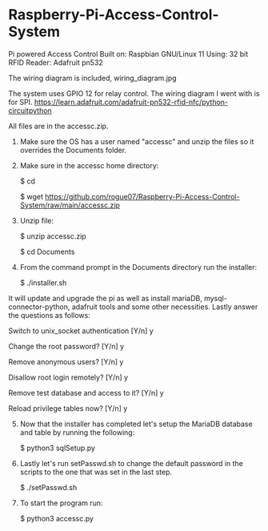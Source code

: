 # Raspberry-Pi-Access-Control-System
Pi powered Access Control
Built on: Raspbian GNU/Linux 11
Using: 32 bit
RFID Reader: Adafruit pn532


The wiring diagram is included, wiring_diagram.jpg


The system uses GPIO 12 for relay control. The wiring diagram I went with is for SPI.
https://learn.adafruit.com/adafruit-pn532-rfid-nfc/python-circuitpython


All files are in the accessc.zip.


1. Make sure the OS has a user named "accessc" and unzip the files so it overrides the Documents folder.

2. Make sure in the accessc home directory:
    
     $ cd

     $ wget https://github.com/rogue07/Raspberry-Pi-Access-Control-System/raw/main/accessc.zip


3. Unzip file:
     
     $ unzip accessc.zip

     $ cd Documents


4. From the command prompt in the Documents directory run the installer:
     
     $ ./installer.sh

It will update and upgrade the pi as well as install mariaDB, mysql-connector-python, adafruit tools and some other necessities. Lastly answer  the questions as follows:



Switch to unix_socket authentication [Y/n] y


Change the root password? [Y/n] y


Remove anonymous users? [Y/n] y


Disallow root login remotely? [Y/n] y


Remove test database and access to it? [Y/n] y


Reload privilege tables now? [Y/n] y



5. Now that the installer has completed let's setup the MariaDB database and table by running the following:
     
     $ python3 sqlSetup.py


6. Lastly let's run setPasswd.sh to change the default password in the scripts to the one that was set in the last step.
     
     $ ./setPasswd.sh


7. To start the program run:
     
     $ python3 accessc.py
